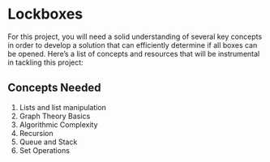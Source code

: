 # Lockboxes
For this project, you will need a solid understanding of several key concepts in order to develop a solution that can efficiently determine if all boxes can be opened. Here’s a list of concepts and resources that will be instrumental in tackling this project:
## Concepts Needed
1. Lists and list manipulation
2. Graph Theory Basics
3. Algorithmic Complexity
4. Recursion
5. Queue and Stack
6. Set Operations
